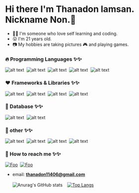 # Hi there I'm Thanadon lamsan. Nickname Non.👋

- 👨‍💻 I'm someone who love self learning and coding.
- 😲 I'm 21 years old.
- 📷 My hobbies are taking pictures 🎮 and playing games.

### 🔥 Programming Languages ✨✨
![alt text](https://img.icons8.com/color/48/000000/dart.png)&nbsp;
![alt text](https://img.icons8.com/color/48/000000/javascript--v1.png)&nbsp;
![alt text](https://img.icons8.com/fluent/50/000000/python.png)&nbsp;
![alt text](https://img.icons8.com/color/48/000000/java-coffee-cup-logo--v1.png)&nbsp;
![alt text](https://img.icons8.com/color/48/000000/golang.png)&nbsp;
### ❤️ Frameworks & Libraries ✨✨
![alt text](https://img.icons8.com/color/48/000000/nodejs.png)&nbsp;
![alt text](https://img.icons8.com/color/48/000000/flutter.png)&nbsp;
![alt text](https://img.icons8.com/color/48/000000/bootstrap.png)&nbsp;
![alt text](https://img.icons8.com/color/48/000000/react-native.png)&nbsp;
### 📙 Database ✨✨
![alt text](https://img.icons8.com/color/48/000000/mongodb.png)&nbsp;
![alt text](https://img.icons8.com/color/48/000000/mysql-logo.png)&nbsp;
### 👻 other ✨✨
![alt text](https://img.icons8.com/color/48/000000/html-5--v1.png)&nbsp;
![alt text](https://img.icons8.com/color/48/000000/css3.png)&nbsp;
![alt text](https://img.icons8.com/color/48/000000/git.png)&nbsp;
![alt text](https://img.icons8.com/color/48/000000/figma--v1.png)&nbsp;
### 👻 How to reach me ✨✨
[![Foo](https://img.icons8.com/fluency/48/000000/instagram-new.png)](https://www.instagram.com/thln_non/)&nbsp;
[![Foo](https://img.icons8.com/fluency/48/000000/facebook-new.png)](https://www.facebook.com/profile.php?id=100073514454987)
- email: **thanadon11406@gmail.com**\
\
![Anurag's GitHub stats](https://github-readme-stats.vercel.app/api?username=noseason2543&show_icons=true&theme=radical)&nbsp;&nbsp;&nbsp;
[![Top Langs](https://github-readme-stats.vercel.app/api/top-langs/?username=noseason2543&layout=compact)](https://github.com/anuraghazra/github-readme-stats)
<!--
**noseason2543/noseason2543** is a ✨ _special_ ✨ repository because its `README.md` (this file) appears on your GitHub profile.

Here are some ideas to get you started:

- 🔭 I’m currently working on ...
- 🌱 I’m currently learning ...
- 👯 I’m looking to collaborate on ...
- 🤔 I’m looking for help with ...
- 💬 Ask me about ...
- 📫 How to reach me: ...
- 😄 Pronouns: ...
- ⚡ Fun fact: ...
-->
